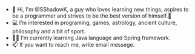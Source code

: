 - 🐉 Hi, I'm @SShadowK, a guy who loves learning new things, aspires to be a programmer and strives to be the best version of himself.🐉
- 💻 I’m interested in programing, games, astrology, ancient culture, philosophy and a bit of sport.
- 👨‍🎓 I’m currently learning Java language and Spring framework. 
- 📫 If you want to reach me, write email messege.
